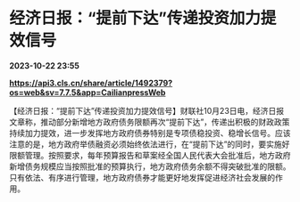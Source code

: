 # 经济日报：“提前下达”传递投资加力提效信号

**2023-10-22 23:55**

**https://api3.cls.cn/share/article/1492379?os=web&sv=7.7.5&app=CailianpressWeb**

【经济日报：“提前下达”传递投资加力提效信号】财联社10月23日电，经济日报文章称，推动部分新增地方政府债务限额再次“提前下达”，传递出积极的财政政策持续加力提效，进一步发挥地方政府债券特别是专项债稳投资、稳增长信号。应该注意的是，地方政府举债融资必须始终依法进行，在“提前下达”的同时，要实施好限额管理。按照要求，每年预算报告和草案经全国人民代表大会批准后，地方政府新增债务规模应当按照批准的预算执行，地方政府债务余额不得突破批准的限额。只有依法、有序进行管理，地方政府债券才能更好地发挥促进经济社会发展的作用。